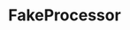 ---
optionsClassName: FakeProcessorConfig
optionsClassFullName: MigrationTools._EngineV1.Configuration.Processing.FakeProcessorConfig
configurationSamples:
- name: default
  description: 
  code: >-
    {
      "$type": "FakeProcessorConfig",
      "Enabled": false,
      "Enrichers": null
    }
  sampleFor: MigrationTools._EngineV1.Configuration.Processing.FakeProcessorConfig
description: "Note: this is only for internal usage. Don't use this in your configurations."
className: FakeProcessor
typeName: Processors
architecture: v1
options:
- parameterName: Enabled
  type: Boolean
  description: missng XML code comments
  defaultValue: missng XML code comments
- parameterName: Enrichers
  type: List
  description: A list of enrichers that can augment the proccessing of the data
  defaultValue: missng XML code comments
status: missng XML code comments
processingTarget: missng XML code comments
classFile: /src/VstsSyncMigrator.Core/Execution/MigrationContext/FakeProcessor.cs
optionsClassFile: /src/MigrationTools/_EngineV1/Configuration/Processing/FakeProcessorConfig.cs

redirectFrom:
- /Reference/v1/Processors/FakeProcessorConfig/
layout: reference
toc: true
permalink: /Reference/Processors/FakeProcessor/
title: FakeProcessor
categories:
- Processors
- v1
topics:
- topic: notes
  path: /Processors/FakeProcessor-notes.md
  exists: false
  markdown: ''
- topic: introduction
  path: /Processors/FakeProcessor-introduction.md
  exists: false
  markdown: ''

---